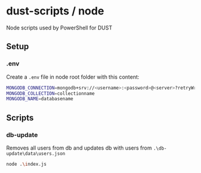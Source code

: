 # dust-scripts / node

Node scripts used by PowerShell for DUST

## Setup

### .env

Create a `.env` file in node root folder with this content:
```bash
MONGODB_CONNECTION=mongodb+srv://<username>:<password>@<server>?retryWrites=true&w=majority
MONGODB_COLLECTION=collectionname
MONGODB_NAME=databasename
```

## Scripts

### db-update

Removes all users from db and updates db with users from `.\db-update\data\users.json`
```bash
node .\index.js
```
